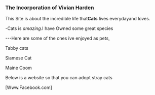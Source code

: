 
### The Incorporation of Vivian Harden ###

This Site is about the incredible life that**Cats** lives everydayand loves.

-Cats is *amazing*.I have Owned some great species

---Here are some of the ones ive enjoyed as pets,

Tabby cats

Siamese Cat

Maine Coom


Below is a website so that you can adopt stray cats

[Www.Facebook.com]

